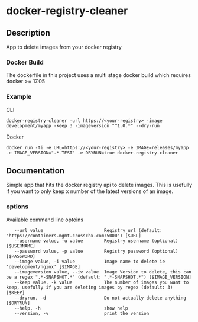 
# docker-registry-cleaner

## Description  
App to delete images from your docker registry 

### Docker Build
The dockerfile in this project uses a multi stage docker build which requires docker >= 17.05 


### Example  
CLI  
```
docker-registry-cleaner -url https://<your-registry> -image development/myapp -keep 3 -imageversion "^1.0.*" --dry-run
```

Docker
```
docker run -ti -e URL=https://<your-registry> -e IMAGE=releases/myapp -e IMAGE_VERSION=".*-TEST" -e DRYRUN=true docker-registry-cleaner
```

## Documentation
Simple app that hits the docker registry api to delete images.  This is usefully if you want to only keep x number of the latest versions of an image.

### options
Available command line optoins  

```
   --url value                       Registry url (default: "https://containers.mgmt.crosschx.com:5000") [$URL]
   --username value, -u value        Registry username (optional) [$USERNAME]
   --password value, -p value        Registry password (optional) [$PASSWORD]
   --image value, -i value           Image name to delete ie 'development/nginx' [$IMAGE]
   --imageversion value, --iv value  Image Version to delete, this can be a regex ".*-SNAPSHOT.*" (default: ".*-SNAPSHOT.*") [$IMAGE_VERSION]
   --keep value, -k value            The number of images you want to keep, usefully if you are deleting images by regex (default: 3) [$KEEP]
   --dryrun, -d                      Do not actually delete anything [$DRYRUN]
   --help, -h                        show help
   --version, -v                     print the version
```
